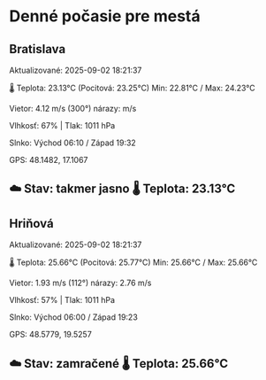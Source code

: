 ﻿# Denné počasie pre mestá

## Bratislava
Aktualizované: 2025-09-02 18:21:37

🌡️ Teplota: 23.13°C 
(Pocitová: 23.25°C)
Min: 22.81°C / Max: 24.23°C

Vietor: 4.12 m/s    (300°) 
nárazy:  m/s

Vlhkosť: 67% | Tlak: 1011 hPa

Slnko: Východ 06:10 / Západ 19:32

GPS: 48.1482, 17.1067

☁️ Stav: takmer jasno        🌡️ Teplota: 23.13°C
---

## Hriňová
Aktualizované: 2025-09-02 18:21:37

🌡️ Teplota: 25.66°C 
(Pocitová: 25.77°C)
Min: 25.66°C / Max: 25.66°C

Vietor: 1.93 m/s (112°)
nárazy: 2.76 m/s

Vlhkosť: 57% | Tlak: 1011 hPa

Slnko: Východ 06:00 / Západ 19:23

GPS: 48.5779, 19.5257

☁️ Stav: zamračené        🌡️ Teplota: 25.66°C
---
